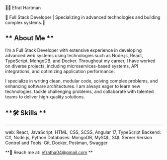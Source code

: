 👩‍💻 Efrat Hartman

🌟 Full Stack Developer | Specializing in advanced technologies and building complex systems.🌟

## ** About Me **
I’m a Full Stack Developer with extensive experience in developing advanced web systems using technologies such as Node.js, React, TypeScript, MongoDB, and Docker. Throughout my career, I have worked on diverse projects, including microservices-based systems, API integrations, and optimizing application performance.

I specialize in writing clean, modular code, solving complex problems, and enhancing software architectures. I am always eager to learn new technologies, tackle challenging problems, and collaborate with talented teams to deliver high-quality solutions.

## **🛠 Skills **
---
web: React, JavaScript, HTML, CSS, SCSS, Angular 17, TypeScript 
Backend: C#, Node.js, Python
Databases: MongoDB, MySQL, SQL Server
Version Control and Tools: Git, Docker, Postman, Swagger 


**📧 Reach me at: efratha04@gmail.com **
